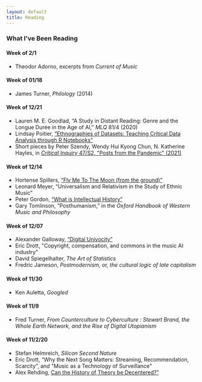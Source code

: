```yaml
---
layout: default
title: Reading
---
```


### What I've Been Reading

#### Week of 2/1
- Theodor Adorno, excerpts from _Current of Music_

#### Week of 01/18
- James Turner, _Philology_ (2014)

#### Week of 12/21
- Lauren M. E. Goodlad, “A Study in Distant Reading: Genre and the Longue Durée in the Age of AI,” _MLQ_ 81/4 (2020)
- Lindsay Poitier, [“Ethnographies of Datasets: Teaching Critical Data Analysis through R Notebooks”](https://jitp.commons.gc.cuny.edu/ethnographies-of-datasets-teaching-critical-data-analysis-through-r-notebooks/)
- Short pieces by Peter Szendy, Wendy Hui Kyong Chun, N. Katherine Hayles, in [_Critical Inquiry_ 47/S2, "Posts from the Pandemic" (2021)](https://www.journals.uchicago.edu/toc/ci/2021/47/S2)

#### Week of 12/14

- Hortense Spillers, [“Fly Me To The Moon (from the ground)”](http://www.boundary2.org/2020/12/hortense-j-spillers-fly-me-to-the-moon-from-the-ground/)
- Leonard Meyer, “Universalism and Relativism in the Study of Ethnic Music”
- Peter Gordon, [“What is Intellectual History”](https://ces.fas.harvard.edu/uploads/files/Reports-Articles/What-is-Intellectual-History-Essay-by-Peter-Gordon.pdf)
- Gary Tomlinson, “Posthumanism,” in the _Oxford Handbook of Western Music and Philosophy_

#### Week of 12/07

- Alexander Galloway, [“Digital Univocity”](http://cultureandcommunication.org/galloway/digital-univocity#more-2070)
- Eric Drott, "Copyright, compensation, and commons in the music AI industry"
- David Spiegelhalter, _The Art of Statistics_
- Fredric Jameson, _Postmodernism, or, the cultural logic of late capitalism_

#### Week of 11/30

- Ken Auletta, _Googled_

#### Week of 11/9

- Fred Turner, _From Counterculture to Cyberculture : Stewart Brand, the Whole Earth Network, and the Rise of Digital Utopianism_

#### Week of 11/2/20

- Stefan Helmreich, _Silicon Second Nature_
- Eric Drott, “Why the Next Song Matters: Streaming, Recommendation, Scarcity”, and "Music as a Technology of Surveillance"
- Alex Rehding, [Can the History of Theory be Decentered?”](https://historyofmusictheory.wordpress.com/2020/04/03/can-the-history-of-theory-be-decentered-part-i-prequel-five-classics/)

